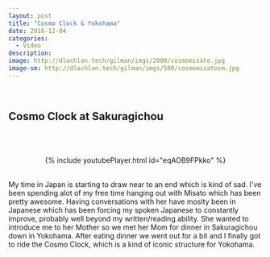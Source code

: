```yaml
---
layout: post
title: "Cosmo Clock & Yokohama"
date: 2016-12-04
categories:
  - Video
description: 
image: http://dlachlan.tech/gilman/imgs/2000/cosmomisato.jpg
image-sm: http://dlachlan.tech/gilman/imgs/500/cosmomisatosm.jpg
---
```

<br>

## Cosmo Clock at Sakuragichou

<br><br>

<center>
{% include youtubePlayer.html id="eqAOB9FPkko" %}
</center>

<br>

<p>My time in Japan is starting to draw near to an end which is kind of sad. I've been spending alot of my free time hanging out with Misato which has been pretty awesome. Having conversations with her have moslty been in Japanese which has been forcing my spoken Japanese to constantly improve, probably well beyond my written/reading ability. She wanted to introduce me to her Mother so we met her Mom for dinner in Sakuragichou down in Yokohama. After eating dinner we went out for a bit and I finally got to ride the Cosmo Clock, which is a kind of iconic structure for Yokohama. </p>

<br>
